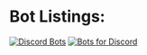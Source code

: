 Bot Listings:
=============

[![Discord Bots](https://discordbots.org/api/widget/445800505315426315.svg)](https://discordbots.org/bot/445800505315426315)
[![Bots for Discord](https://botsfordiscord.com/api/bot/445800505315426315/widget?theme=dark)](https://botsfordiscord.com/bots/445800505315426315)